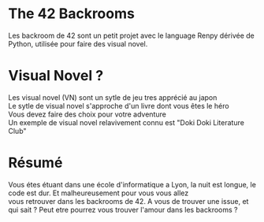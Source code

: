 <h1>The 42 Backrooms</h1>
Les backroom de 42 sont un petit projet avec le language Renpy dérivée de Python, utilisée pour faire des visual novel. 

<h1>Visual Novel ?</h1>
Les visual novel (VN) sont un sytle de jeu tres apprécié au japon <br>
Le sytle de visual novel s'approche d'un livre dont vous êtes le héro <br>
Vous devez faire des choix pour votre adventure <br>
Un exemple de visual novel relavivement connu est "Doki Doki Literature Club"

<h1>Résumé</h1>
Vous étes étuant dans une école d'informatique a Lyon, la nuit est longue, le code est dur. Et malheureusement pour vous vous allez <br>
vous retrouver dans les backrooms de 42. A vous de trouver une issue, et qui sait ? Peut etre pourrez vous trouver l'amour dans les backrooms ?


 
